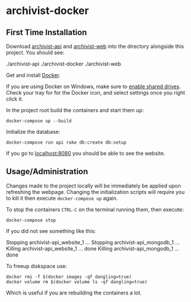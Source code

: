 # archivist-docker

## First Time Installation

Download [archivist-api](https://github.com/ArchivistProject/archivist-api) and [archivist-web](https://github.com/ArchivistProject/archivist-web) into the directory alongside this project. You should see:

   ./archivist-api
   ./archivist-docker
   ./archivist-web

Get and install [Docker](https://www.docker.com/products/docker).

If you are using Docker on Windows, make sure to [enable shared drives](https://docs.docker.com/docker-for-windows/#shared-drives). Check your tray for for the Docker icon, and select settings once you right click it.

In the project root build the containers and start them up:

    docker-compose up --build

Initialize the database:

    docker-compose run api rake db:create db:setup

If you go to [localhost:8080](localhost:8080) you should be able to see the website.

## Usage/Administration

Changes made to the project locally will be immediately be applied upon refreshing the webpage. Changing the initialization scripts will require you to kill it then execute `docker-compose up` again.

To stop the containers `CTRL-C` on the terminal running them, then execute:

    docker-compose stop

If you did not see something like this:

  Stopping archivist-api_website_1 ...
	Stopping archivist-api_mongodb_1 ...
	Killing archivist-api_website_1 ... done
	Killing archivist-api_mongodb_1 ... done

To freeup diskspace use:

    docker rmi -f $(docker images -qf dangling=true)
    docker volume rm $(docker volume ls -qf dangling=true)

Which is useful if you are rebuilding the containers a lot.

